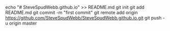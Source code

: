 echo "# SteveSpudWebb.github.io" >> README.md
git init
git add README.md
git commit -m "first commit"
git remote add origin https://github.com/SteveSpudWebb/SteveSpudWebb.github.io.git
git push -u origin master
